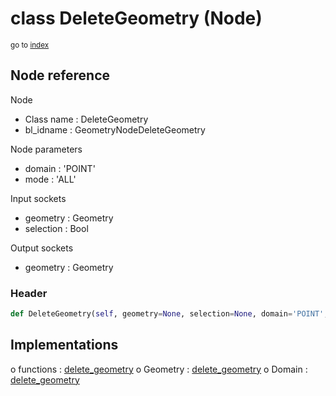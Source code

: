 # class DeleteGeometry (Node)

<sub>go to [index](/docs/index.md)</sub>

## Node reference

Node
 - Class name : DeleteGeometry
 - bl_idname : GeometryNodeDeleteGeometry

Node parameters
 - domain : 'POINT'
 - mode : 'ALL'

Input sockets
 - geometry : Geometry
 - selection : Bool

Output sockets
 - geometry : Geometry

### Header

``` python
def DeleteGeometry(self, geometry=None, selection=None, domain='POINT', mode='ALL', node_label=None, node_color=None):
```

## Implementations

o functions : [delete_geometry](/docs/GeoNodes_classes/GLOBAL.md#delete_geometry)
o Geometry : [delete_geometry](/docs/GeoNodes_classes/Geometry.md#delete_geometry) 
o Domain : [delete_geometry](/docs/GeoNodes_classes/Domain.md#delete_geometry) 

